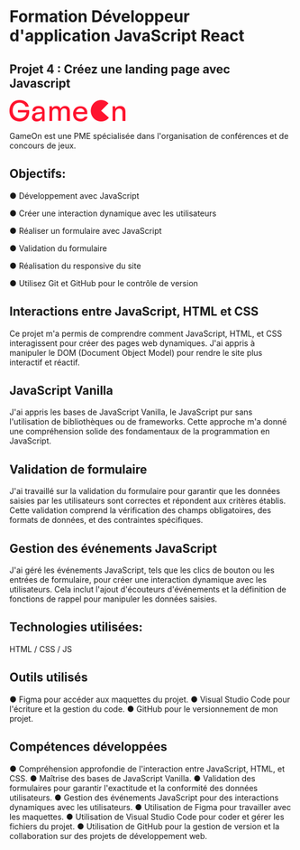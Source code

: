 # Formation Développeur d'application JavaScript React

## Projet 4 : Créez une landing page avec Javascript

![screenshot du site](./img/logo.svg)

GameOn est une PME spécialisée dans l'organisation de conférences et de concours de jeux.

## Objectifs:

● Développement avec JavaScript

● Créer une interaction dynamique avec les utilisateurs

● Réaliser un formulaire avec JavaScript

● Validation du formulaire

● Réalisation du responsive du site

● Utilisez Git et GitHub pour le contrôle de version

## Interactions entre JavaScript, HTML et CSS

Ce projet m'a permis de comprendre comment JavaScript, HTML, et CSS interagissent pour créer des pages web dynamiques. J'ai appris à manipuler le DOM (Document Object Model) pour rendre le site plus interactif et réactif.

## JavaScript Vanilla

J'ai appris les bases de JavaScript Vanilla, le JavaScript pur sans l'utilisation de bibliothèques ou de frameworks. Cette approche m'a donné une compréhension solide des fondamentaux de la programmation en JavaScript.

## Validation de formulaire

J'ai travaillé sur la validation du formulaire pour garantir que les données saisies par les utilisateurs sont correctes et répondent aux critères établis. Cette validation comprend la vérification des champs obligatoires, des formats de données, et des contraintes spécifiques.

## Gestion des événements JavaScript

J'ai géré les événements JavaScript, tels que les clics de bouton ou les entrées de formulaire, pour créer une interaction dynamique avec les utilisateurs. Cela inclut l'ajout d'écouteurs d'événements et la définition de fonctions de rappel pour manipuler les données saisies.

## Technologies utilisées:

HTML / CSS / JS

## Outils utilisés

● Figma pour accéder aux maquettes du projet.
● Visual Studio Code pour l'écriture et la gestion du code.
● GitHub pour le versionnement de mon projet.

## Compétences développées

● Compréhension approfondie de l'interaction entre JavaScript, HTML, et CSS.
● Maîtrise des bases de JavaScript Vanilla.
● Validation des formulaires pour garantir l'exactitude et la conformité des données utilisateurs.
● Gestion des événements JavaScript pour des interactions dynamiques avec les utilisateurs.
● Utilisation de Figma pour travailler avec les maquettes.
● Utilisation de Visual Studio Code pour coder et gérer les fichiers du projet.
● Utilisation de GitHub pour la gestion de version et la collaboration sur des projets de développement web.
